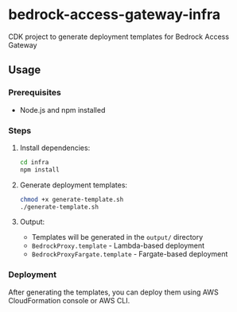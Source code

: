 # bedrock-access-gateway-infra

CDK project to generate deployment templates for Bedrock Access Gateway

## Usage

### Prerequisites

- Node.js and npm installed

### Steps

1. Install dependencies:

   ```bash
   cd infra
   npm install
   ```

2. Generate deployment templates:

   ```bash
   chmod +x generate-template.sh
   ./generate-template.sh
   ```

3. Output:
   - Templates will be generated in the `output/` directory
   - `BedrockProxy.template` - Lambda-based deployment
   - `BedrockProxyFargate.template` - Fargate-based deployment

### Deployment

After generating the templates, you can deploy them using AWS CloudFormation console or AWS CLI.
